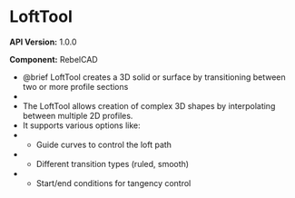 # LoftTool

**API Version:** 1.0.0

**Component:** RebelCAD

* @brief LoftTool creates a 3D solid or surface by transitioning between two or more profile sections
 * 
 * The LoftTool allows creation of complex 3D shapes by interpolating between multiple 2D profiles.
 * It supports various options like:
 * - Guide curves to control the loft path
 * - Different transition types (ruled, smooth)
 * - Start/end conditions for tangency control

